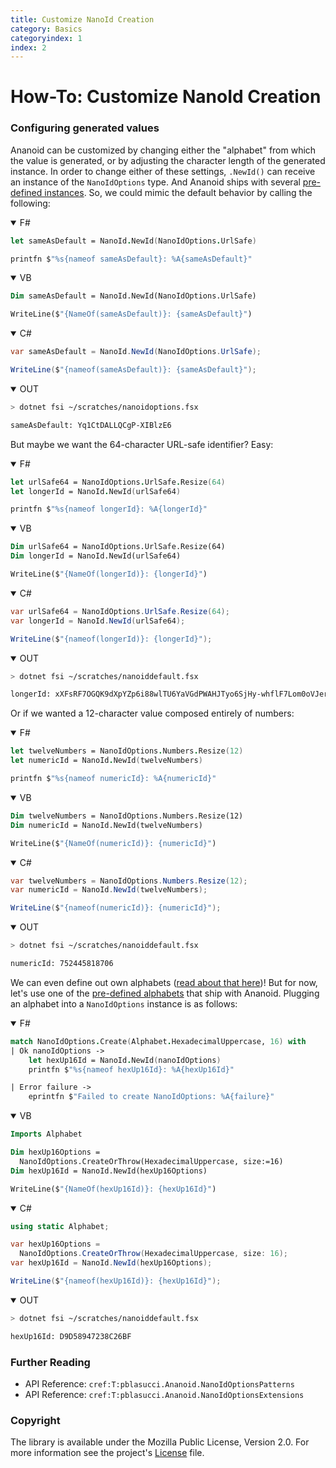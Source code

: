 ```yaml
---
title: Customize NanoId Creation
category: Basics
categoryindex: 1
index: 2
---
```


How-To: Customize NanoId Creation
===

### Configuring generated values

Ananoid can be customized by changing either the "alphabet" from which the value
is generated, or by adjusting the character length of the generated instance.
In order to change either of these settings, `.NewId()` can receive an instance
of the `NanoIdOptions` type. And Ananoid ships with several
[pre-defined instances][1]. So, we could mimic the default behavior by calling
the following:

<div class="lang-bar">
<details open class="lang-block">
<summary>F#</summary>

```fsharp
let sameAsDefault = NanoId.NewId(NanoIdOptions.UrlSafe)

printfn $"%s{nameof sameAsDefault}: %A{sameAsDefault}"
```
</details>

<details open class="lang-block">
<summary>VB</summary>

```vb
Dim sameAsDefault = NanoId.NewId(NanoIdOptions.UrlSafe)

WriteLine($"{NameOf(sameAsDefault)}: {sameAsDefault}")
```
</details>

<details open class="lang-block">
<summary>C#</summary>

```csharp
var sameAsDefault = NanoId.NewId(NanoIdOptions.UrlSafe);

WriteLine($"{nameof(sameAsDefault)}: {sameAsDefault}");
```
</details>

<details open class="lang-block console">
<summary>OUT</summary>

```sh
> dotnet fsi ~/scratches/nanoidoptions.fsx

sameAsDefault: Yq1CtDALLQCgP-XIBlzE6
```
</details>
</div>

But maybe we want the 64-character URL-safe identifier? Easy:

<div class="lang-bar">
<details open class="lang-block">
<summary>F#</summary>

```fsharp
let urlSafe64 = NanoIdOptions.UrlSafe.Resize(64)
let longerId = NanoId.NewId(urlSafe64)

printfn $"%s{nameof longerId}: %A{longerId}"
```
</details>

<details open class="lang-block">
<summary>VB</summary>

```vb
Dim urlSafe64 = NanoIdOptions.UrlSafe.Resize(64)
Dim longerId = NanoId.NewId(urlSafe64)

WriteLine($"{NameOf(longerId)}: {longerId}")
```
</details>

<details open class="lang-block">
<summary>C#</summary>

```csharp
var urlSafe64 = NanoIdOptions.UrlSafe.Resize(64);
var longerId = NanoId.NewId(urlSafe64);

WriteLine($"{nameof(longerId)}: {longerId}");
```
</details>

<details open class="lang-block console">
<summary>OUT</summary>

```sh
> dotnet fsi ~/scratches/nanoiddefault.fsx

longerId: xXFsRF7OGQK9dXpYZp6i88wlTU6YaVGdPWAHJTyo6SjHy-whflF7Lom0oVJerVoM
```
</details>
</div>

Or if we wanted a 12-character value composed entirely of numbers:

<div class="lang-bar">
<details open class="lang-block">
<summary>F#</summary>

```fsharp
let twelveNumbers = NanoIdOptions.Numbers.Resize(12)
let numericId = NanoId.NewId(twelveNumbers)

printfn $"%s{nameof numericId}: %A{numericId}"
```
</details>

<details open class="lang-block">
<summary>VB</summary>

```vb
Dim twelveNumbers = NanoIdOptions.Numbers.Resize(12)
Dim numericId = NanoId.NewId(twelveNumbers)

WriteLine($"{NameOf(numericId)}: {numericId}")
```
</details>

<details open class="lang-block">
<summary>C#</summary>

```csharp
var twelveNumbers = NanoIdOptions.Numbers.Resize(12);
var numericId = NanoId.NewId(twelveNumbers);

WriteLine($"{nameof(numericId)}: {numericId}");
```
</details>

<details open class="lang-block console">
<summary>OUT</summary>

```sh
> dotnet fsi ~/scratches/nanoiddefault.fsx

numericId: 752445818706
```
</details>
</div>

We can even define out own alphabets ([read about that here][2])! But for now,
let's use one of the [pre-defined alphabets][3] that ship with Ananoid.
Plugging an alphabet into a `NanoIdOptions` instance is as follows:

<div class="lang-bar">
<details open class="lang-block">
<summary>F#</summary>

```fsharp
match NanoIdOptions.Create(Alphabet.HexadecimalUppercase, 16) with
| Ok nanoIdOptions ->
    let hexUp16Id = NanoId.NewId(nanoIdOptions)
    printfn $"%s{nameof hexUp16Id}: %A{hexUp16Id}"

| Error failure ->
    eprintfn $"Failed to create NanoIdOptions: %A{failure}"
```
</details>

<details open class="lang-block">
<summary>VB</summary>

```vb
Imports Alphabet

Dim hexUp16Options =
  NanoIdOptions.CreateOrThrow(HexadecimalUppercase, size:=16)
Dim hexUp16Id = NanoId.NewId(hexUp16Options)

WriteLine($"{NameOf(hexUp16Id)}: {hexUp16Id}")
```
</details>

<details open class="lang-block">
<summary>C#</summary>

```csharp
using static Alphabet;

var hexUp16Options =
  NanoIdOptions.CreateOrThrow(HexadecimalUppercase, size: 16);
var hexUp16Id = NanoId.NewId(hexUp16Options);

WriteLine($"{nameof(hexUp16Id)}: {hexUp16Id}");
```
</details>

<details open class="lang-block console">
<summary>OUT</summary>

```sh
> dotnet fsi ~/scratches/nanoiddefault.fsx

hexUp16Id: D9D58947238C26BF
```
</details>
</div>

### Further Reading

+ API Reference: `cref:T:pblasucci.Ananoid.NanoIdOptionsPatterns`
+ API Reference: `cref:T:pblasucci.Ananoid.NanoIdOptionsExtensions`

### Copyright
The library is available under the Mozilla Public License, Version 2.0.
For more information see the project's [License][0] file.


[0]: https://github.com/pblasucci/ananoid/blob/main/LICENSE.txt
[1]: /reference/pblasucci-ananoid-nanoidoptions.html
[2]: /guides/alphabets/definecustom.html
[3]: /reference/pblasucci-ananoid-alphabet.html
[4]: /explanations/utilities/complexity.html
